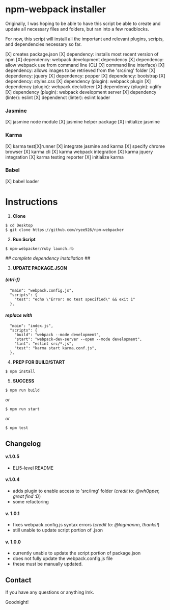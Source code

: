 # npm-webpack installer
Originally, I was hoping to be able to have this script be able to create and update all necessary files and folders, but ran into a few roadblocks.

For now, this script will install all the important and relevant plugins, scripts, and dependencies necessary so far.

[X] creates package.json
[X] dependency: installs most recent version of npm
[X] dependency: webpack development dependency
[X] dependency: allow webpack use from command line (CLI [X] command line interface)
[X] dependency: allows images to be retrieved from the 'src/img' folder
[X] dependency: jquery
[X] dependency: popper
[X] dependency: bootstrap
[X] dependency: styles.css
[X] dependency (plugin): webpack plugin
[X] dependency (plugin): webpack declutterer
[X] dependency (plugin): uglify
[X] dependency (plugin): webpack development server
[X] dependency (linter): eslint
[X] dependenct (linter): eslint loader
### Jasmine
[X] jasmine node module
[X] jasmine helper package
[X] initialize jasmine
### Karma
[X] karma test[X]runner
[X] integrate jasmine and karma
[X] specify chrome browser
[X] karma cli
[X] karma webpack integration
[X] karma jquery integration
[X] karma testing reporter
[X] initialize karma
### Babel
[X] babel loader

# Instructions

1. **Clone**
```
$ cd Desktop
$ git clone https://github.com/ryee926/npm-webpacker
```

2. **Run Script**
```
$ npm-webpacker/ruby launch.rb
```

*## complete dependency installation ##*

3. **UPDATE PACKAGE.JSON**
#### *(ctrl-f)*
```
  "main": "webpack.config.js",
  "scripts": {
    "test": "echo \"Error: no test specified\" && exit 1"
  },
```
#### *replace with*
```
  "main": "index.js",
  "scripts": {
    "build": "webpack --mode development",
    "start": "webpack-dev-server --open --mode development",
    "lint": "eslint src/*.js",
    "test": "karma start karma.conf.js",
  },
```

4. **PREP FOR BUILD/START**
```
$ npm install
```

5. **SUCCESS**
```
$ npm run build
```
*or*
```
$ npm run start
```
*or*
```
$ npm test
```

## Changelog

#### v.1.0.5
* ELI5-level README

#### v.1.0.4
* adds plugin to enable access to 'src/img' folder (*credit to: @wh0pper, great find :D*)
* some refactoring

#### v. 1.0.1
* fixes webpack.config.js syntax errors (*credit to: @logmannn, thanks!*)
* still unable to update script portion of .json

#### v. 1.0.0
* currently unable to update the script portion of package.json
* does not fully update the webpack.config.js file
* these must be manually updated.

## Contact
If you have any questions or anything lmk.

Goodnight!

